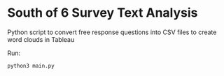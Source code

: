 # South of 6 Survey Text Analysis
Python script to convert free response questions into CSV files to create word clouds in Tableau

Run:
```
python3 main.py
```
